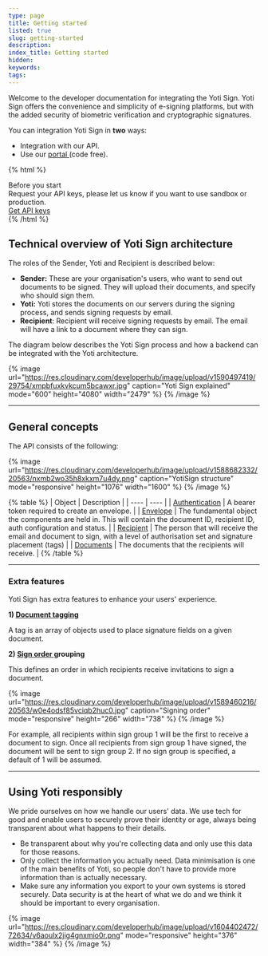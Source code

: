 ```yaml
---
type: page
title: Getting started
listed: true
slug: getting-started
description: 
index_title: Getting started
hidden: 
keywords: 
tags: 
---
```


Welcome to the developer documentation for integrating the Yoti Sign. Yoti Sign offers the convenience and simplicity of e-signing platforms, but with the added security of biometric verification and cryptographic signatures.

You can integration Yoti Sign in **two** ways:

- Integration with our API.
- Use our [portal ](https://www.yotisign.com/app/account/login)(code free).

{% html %}
<div class="alert-BYS">
   <div class="alert-title" id="BYS">
      Before you start
   </div>
   <div class="alert-text" >
      Request your API keys, please let us know if you want to use sandbox or production. 
   </div>
   <div class="alert-links"> 
         <a href="https://www.yotisign.com/app/contact-us/">Get API keys</a>
   </div>
</div>
{% /html %}

## Technical overview of Yoti Sign architecture

The roles of the Sender, Yoti and Recipient is described below:

- **Sender:** These are your organisation's users, who want to send out documents to be signed. They will upload their documents, and specify who should sign them.
- **Yoti:** Yoti stores the documents on our servers during the signing process, and sends signing requests by email.
- **Recipient**: Recipient will receive signing requests by email. The email will have a link to a document where they can sign.

The diagram below describes the Yoti Sign process and how a backend can be integrated with the Yoti architecture.

{% image url="https://res.cloudinary.com/developerhub/image/upload/v1590497419/29754/xmpbfuxkvkcum5bcawxr.jpg" caption="Yoti Sign explained" mode="600" height="4080" width="2479" %}
{% /image %}

---

## General concepts

The API consists of the following:

{% image url="https://res.cloudinary.com/developerhub/image/upload/v1588682332/20563/nxmb2wo35h8xkxm7u4dy.png" caption="YotiSign structure" mode="responsive" height="1076" width="1600" %}
{% /image %}

{% table %}
| Object | Description | 
| ---- | ---- | 
| [Authentication](https://developers.yoti.com/yoti-sign/authentication) | A bearer token required to create an envelope. | 
| [Envelope](https://developers.yoti.com/yoti-sign/create-an-envelope-request#what-is-an-envelope) | The fundamental object the components are held in. This will contain the document ID, recipient ID, auth configuration and status. | 
| [Recipient](https://developers.yoti.com/yoti-sign/create-an-envelope-request#recipient-object) | The person that will receive the email and document to sign, with a level of authorisation set and signature placement (tags) | 
| [Documents](https://developers.yoti.com/yoti-sign/create-an-envelope-request#file-types) | The documents that the recipients will receive. | 
{% /table %}

---

### Extra features

Yoti Sign has extra features to enhance your users' experience. 

**1) [Document tagging](https://developers.yoti.com/yoti-sign/create-an-envelope-request#auto-tagging)**

A tag is an array of objects used to place signature fields on a given document. 

**2) [Sign order ](https://developers.yoti.com/yoti-sign/create-an-envelope-request#recipient-object)grouping**

This defines an order in which recipients receive invitations to sign a document. 

{% image url="https://res.cloudinary.com/developerhub/image/upload/v1589460216/20563/w0e4odsf85vciqb2huc0.jpg" caption="Signing order" mode="responsive" height="266" width="738" %}
{% /image %}

For example, all recipients within sign group 1 will be the first to receive a document to sign. Once all recipients from sign group 1 have signed, the document will be sent to sign group 2. If no sign group is specified, a default of 1 will be assumed.

---

## Using Yoti responsibly

We pride ourselves on how we handle our users' data. We use tech for good and enable users to securely prove their identity or age, always being transparent about what happens to their details.

- Be transparent about why you're collecting data and only use this data for those reasons.
- Only collect the information you actually need. Data minimisation is one of the main benefits of Yoti, so people don't have to provide more information than is actually necessary.
- Make sure any information you export to your own systems is stored securely.  Data security is at the heart of what we do and we think it should be important to every organisation.

{% image url="https://res.cloudinary.com/developerhub/image/upload/v1604402472/72634/v6aoulx2jig4gnxmio0r.png" mode="responsive" height="376" width="384" %}
{% /image %}